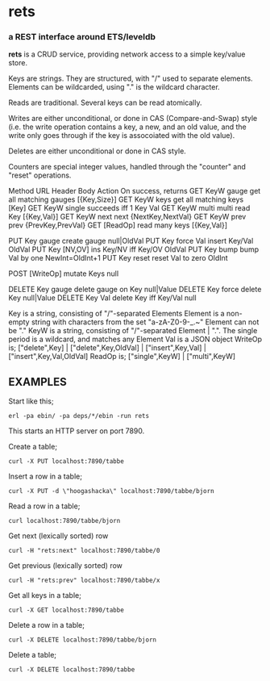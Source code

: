 # rets
### a REST interface around ETS/leveldb

**rets** is a CRUD service, providing network access to a simple key/value
store.

Keys are strings. They are structured, with "/" used to separate
elements. Elements can be wildcarded, using "." is the wildcard
character.

Reads are traditional. Several keys can be read atomically.

Writes are either unconditional, or done in CAS (Compare-and-Swap)
style (i.e. the write operation contains a key, a new, and an old
value, and the write only goes through if the key is assocoiated with
the old value).

Deletes are either unconditional or done in CAS style.

Counters are special integer values, handled through the "counter" and
"reset" operations.

Method  URL   Header   Body      Action                  On success, returns
GET     KeyW  gauge              get all matching gauges [{Key,Size}]
GET     KeyW  keys               get all matching keys   [Key]
GET     KeyW  single             succeeds iff 1 Key      Val
GET     KeyW  multi              multi read Key          [{Key,Val}]
GET     KeyW  next               next                    {NextKey,NextVal}
GET     KeyW  prev               prev                    {PrevKey,PrevVal}
GET                    [ReadOp]  read many keys          [{Key,Val}]

PUT     Key   gauge              create gauge            null|OldVal
PUT     Key   force    Val       insert Key/Val          OldVal
PUT     Key            [NV,OV]   ins Key/NV iff Key/OV   OldVal
PUT     Key   bump               bump Val by one         NewInt=OldInt+1
PUT     Key   reset              reset Val to zero       OldInt

POST                   [WriteOp] mutate Keys             null

DELETE  Key   gauge              delete gauge on Key     null|Value
DELETE  Key   force              delete Key              null|Value
DELETE  Key            Val       delete Key iff Key/Val  null

  Key is a string, consisting of "/"-separated Elements
  Element is a non-empty string with characters from the set "a-zA-Z0-9-_.~"
  Element can not be "."
  KeyW is a string, consisting of "/"-separated Element | ".". The single
  period is a wildcard, and matches any Element
  Val is a JSON object
  WriteOp is; ["delete",Key] | ["delete",Key,OldVal] |
              ["insert",Key,Val] | ["insert",Key,Val,OldVal]
  ReadOp is; ["single",KeyW] | ["multi",KeyW]

## EXAMPLES

Start like this;
```
erl -pa ebin/ -pa deps/*/ebin -run rets
```
This starts an HTTP server on port 7890.

Create a table;
```
curl -X PUT localhost:7890/tabbe
```

Insert a row in a table;
```
curl -X PUT -d \"hoogashacka\" localhost:7890/tabbe/bjorn
```

Read a row in a table;
```
curl localhost:7890/tabbe/bjorn
```

Get next (lexically sorted) row
```
curl -H "rets:next" localhost:7890/tabbe/0
```

Get previous (lexically sorted) row
```
curl -H "rets:prev" localhost:7890/tabbe/x
```

Get all keys in a table;
```
curl -X GET localhost:7890/tabbe
```

Delete a row in a table;
```
curl -X DELETE localhost:7890/tabbe/bjorn
```

Delete a table;
```
curl -X DELETE localhost:7890/tabbe
```
